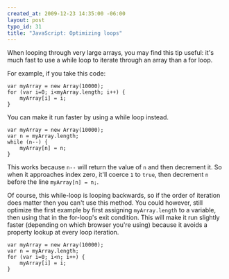 ```yaml
--- 
created_at: 2009-12-23 14:35:00 -06:00
layout: post
typo_id: 31
title: "JavaScript: Optimizing loops"
---
```

<p>When looping through very large arrays, you may find this tip useful: it's much fast to use a while loop to iterate through an array than a for loop.</p>
<p>For example, if you take this code:</p>

	var myArray = new Array(10000);
	for (var i=0; i<myArray.length; i++) {
		myArray[i] = i;
	}

<p>You can make it run faster by using a while loop instead.</p>

	var myArray = new Array(10000);
	var n = myArray.length;
	while (n--) {
		myArray[n] = n;
	}

<p>This works because <code>n--</code> will return the value of <code>n</code> and then decrement it. So when it approaches index zero, it'll coerce <code>1</code> to <code>true</code>, then decrement <code>n</code> before the line <code>myArray[n] = n;</code>.</p>
<p>Of course, this while-loop is looping backwards, so if the order of iteration does matter then you can't use this method. You could however, still optimize the first example by first assigning <code>myArray.length</code> to a variable, then using that in the for-loop's exit condition. This will make it run slightly faster (depending on which browser you're using) because it avoids a property lookup at every loop iteration.</p>

	var myArray = new Array(10000);
	var n = myArray.length;
	for (var i=0; i<n; i++) {
		myArray[i] = i;
	}

